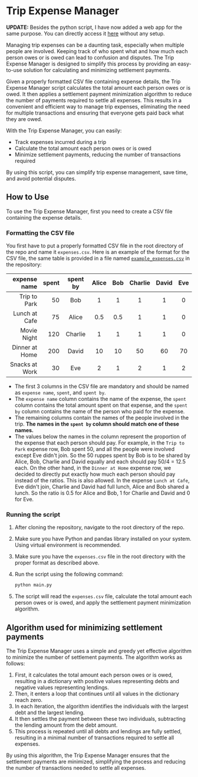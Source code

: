 # Trip Expense Manager

**UPDATE:** Besides the python script, I have now added a web app for the same purpose. You can directly access it [here](https://peithonking.github.io/TripExpenseManager/) without any setup.

Managing trip expenses can be a daunting task, especially when multiple people are involved. Keeping track of who spent what and how much each person owes or is owed can lead to confusion and disputes. The Trip Expense Manager is designed to simplify this process by providing an easy-to-use solution for calculating and minimizing settlement payments.

Given a properly formatted CSV file containing expense details, the Trip Expense Manager script calculates the total amount each person owes or is owed. It then applies a settlement payment minimization algorithm to reduce the number of payments required to settle all expenses. This results in a convenient and efficient way to manage trip expenses, eliminating the need for multiple transactions and ensuring that everyone gets paid back what they are owed.

With the Trip Expense Manager, you can easily:

* Track expenses incurred during a trip
* Calculate the total amount each person owes or is owed
* Minimize settlement payments, reducing the number of transactions required

By using this script, you can simplify trip expense management, save time, and avoid potential disputes.

## How to Use

To use the Trip Expense Manager, first you need to create a CSV file containing the expense details.

### Formatting the CSV file

You first have to put a properly formatted CSV file in the root directory of the repo and name it `expenses.csv`. Here is an example of the format for the CSV file, the same table is provided in a file named [`example_expenses.csv`](./example_expenses.csv) in the repository:

| expense name | spent | spent by | Alice | Bob | Charlie | David | Eve |
|---:| ---:|:---:|:---:|:---:|:---:|:---:|:---:|
| Trip to Park | 50 | Bob | 1 | 1 | 1 | 1 | 0 |
| Lunch at Cafe | 75 | Alice | 0.5 | 0.5 | 1 | 1 | 0 |
| Movie Night | 120 | Charlie | 1 | 1 | 1 | 1 | 0 |
| Dinner at Home | 200 | David | 10 | 10 | 50 | 60 | 70 |
| Snacks at Work | 30 | Eve | 2 | 1 | 2 | 1 | 2 |

* The first 3 columns in the CSV file are mandatory and should be named as `expense name`, `spent`, and `spent by`.
* The `expense name` column contains the name of the expense, the `spent` column contains the total amount spent on that expense, and the `spent by` column contains the name of the person who paid for the expense.
* The remaining columns contain the names of the people involved in the trip. **The names in the `spent by` column should match one of these names.**
* The values below the names in the column represent the proportion of the expense that each person should pay. For example, in the `Trip to Park` expense row, Bob spent 50, and all the people were involved except Eve didn't join. So the 50 ruppes spent by Bob is to be shared by Alice, Bob, Charlie and David equally and each should pay 50/4 = 12.5 each. On the other hand, in the `Dinner at Home` expense row, we decided to directly put exactly how much each person should pay instead of the ratios. This is also allowed. In the expense `Lunch at Cafe`, Eve didn't join, Charlie and David had full lunch, Alice and Bob shared a lunch. So the ratio is 0.5 for Alice and Bob, 1 for Charlie and David and 0 for Eve.

### Running the script

1. After cloning the repository, navigate to the root directory of the repo.
2. Make sure you have Python and pandas library installed on your system. Using virtual environment is recommended.
3. Make sure you have the `expenses.csv` file in the root directory with the proper format as described above.
4. Run the script using the following command:

    ```bash
    python main.py
    ```

5. The script will read the `expenses.csv` file, calculate the total amount each person owes or is owed, and apply the settlement payment minimization algorithm.


## Algorithm used for minimizing settlement payments


The Trip Expense Manager uses a simple and greedy yet effective algorithm to minimize the number of settlement payments. The algorithm works as follows:

1. First, it calculates the total amount each person owes or is owed, resulting in a dictionary with positive values representing debts and negative values representing lendings.
2. Then, it enters a loop that continues until all values in the dictionary reach zero.
3. In each iteration, the algorithm identifies the individuals with the largest debt and the largest lending.
4. It then settles the payment between these two individuals, subtracting the lending amount from the debt amount.
5. This process is repeated until all debts and lendings are fully settled, resulting in a minimal number of transactions required to settle all expenses.

By using this algorithm, the Trip Expense Manager ensures that the settlement payments are minimized, simplifying the process and reducing the number of transactions needed to settle all expenses.
